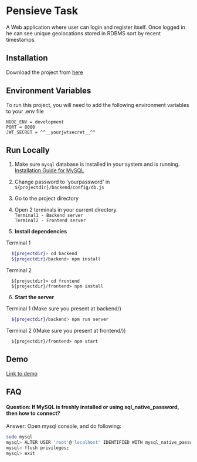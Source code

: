 
# Pensieve Task
A Web application where user can login and register itself. Once logged in
he can see unique geolocations stored in RDBMS sort by recent timestamps.





## Installation

Download the project from [here](https://drive.google.com/drive/u/1/folders/1wVZm1lEtVth-9Zm25QRe8iwc45FYb5bx)
## Environment Variables

To run this project, you will need to add the following environment variables to your .env file

`NODE_ENV = development`   
`PORT = 8000`  
`JWT_SECRET = ^^__yourjwtsecret__^^`


## Run Locally
1. Make sure `mysql` database is installed in your system and is running.  [Installation Guide for MySQL](https://dev.mysql.com/doc/mysql-installation-excerpt/5.7/en/)

2. Change password to 'yourpassword' in `${projectdir}/backend/config/db.js`

3. Go to the project directory

4. Open 2 terminals in your current directory.   
`Terminal1 - Backend server`  
`Terminal2 - Frontend server`  

5. **Install dependencies**

Terminal 1
```bash
  ${projectdir}> cd backend
  ${projectdir}/backend> npm install
```

Terminal 2
```
  ${projectdir}> cd frontend
  ${projectdir}/frontend> npm install
```

6. **Start the server**

Terminal 1 (Make sure you present at backend/)
```bash
  ${projectdir}/backend> npm run server
```

Terminal 2 ((Make sure you present at frontend/))
```
  ${projectdir}/frontend> npm start
```

## Demo
[Link to demo](https://drive.google.com/file/d/1mYlfHFBkrXQxKO-cO653lP3hSeormse9/view?usp=sharing)


## FAQ

#### Question: If MySQL is freshly installed or using sql_native_password, then how to connect?
Answer: Open mysql console, and do following:
```bash
sudo mysql
mysql> ALTER USER 'root'@'localhost' IDENTIFIED WITH mysql_native_password BY 'yourpassword';
mysql> flush privileges;
mysql> exit 
```
